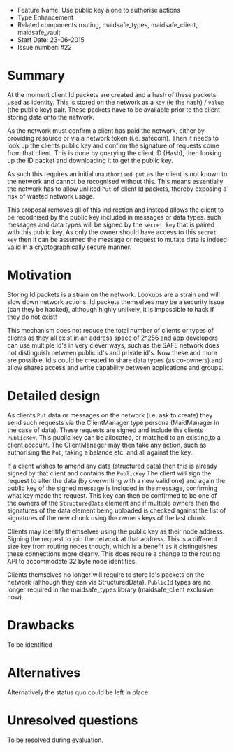 - Feature Name: Use public key alone to authorise actions 
- Type Enhancement
- Related components routing, maidsafe_types, maidsafe_client, maidsafe_vault
- Start Date: 23-06-2015
- Issue number: #22 

# Summary

At the moment client Id packets are created and a hash of these packets used as identity.
This is stored on the network as a `key` (ie the hash) / `value` (the public key) pair.
These packets have to be available prior to the client storing data onto the network. 

As the network must confirm a client has paid the network, either by providing resource
or via a network token (i.e. safecoin). Then it needs to look up the clients public key 
and confirm the signature of requests come from that client. This is done by querying 
the client ID (Hash), then looking up the ID packet and downloading it to get the public key.

As such this requires an initial `unauthorised put` as the client is not known to the 
network and cannot be recognised without this. This means essentially the network has to 
allow unliited `Put` of client Id packets, thereby exposing a risk of wasted network usage.

This proposal removes all of this indirection and instead allows the client to be recodnised
by the public key included in messages or data types. such messages and data types will be 
signed by the `secret key` that is paired with this public key. As only the owner should have
access to this `secret key` then it can be assumed the message or request to mutate data is 
indeed valid in a cryptographically secure manner.

# Motivation

Storing Id packets is a strain on the network. Lookups are a strain and will slow down
network actions. Id packets themselves may be a security issue (can they be hacked), although
highly unlikely, it is impossible to hack if they do not exist! 

This mechanism does not reduce the total number of clients or types of clients as they all exist 
in an address space of 2^256 and app developers can use multiple Id's in very clever ways, such 
as the SAFE network does not distinguish between public id's and private id's. Now these and more are possible.
Id's could be created to share data types (as co-owners) and allow shares access and write capability
between applications and groups. 

# Detailed design

As clients `Put` data or messages on the network (i.e. ask to create) they send such requests via the 
ClientManager type persona (MaidManager in the case of data). These requests are signed and include the
clients `PublicKey`. This public key can be allocated, or matched to an existing,to a client account. 
The ClientManager may then take any action, such as authorising the `Put`, taking a balance etc. and all against the key. 

If a client wishes to amend any data (structured data) then this is already signed by that client and contains the 
`PublicKey` The client will sign the request to alter the data (by overwriting with a new valid one) and again
the public key of the signed message is included in the message, confirming what key made the request. This key
can then be confirmed to be one of the owners of the `StructuredData` element and if multiple owners
then the signatures of the data element being uploaded is checked against the list of signatures of the new chunk
using the owners keys of the last chunk. 

Clients may identify themselves using the public key as their node address. Signing the request to join the network 
at that address. This is a different size key from routing nodes though, which is a benefit as it distinguishes these
connections more clearly. This does require a change to the routing API to accommodate 32 byte node identities.

Clients themselves no longer will require to store Id's packets on the network (although they can via StructuredData).
`PublicId` types are no longer required in the maidsafe_types library (maidsafe_client exclusive now).

# Drawbacks

To be identified

# Alternatives

Alternatively the status quo could be left in place

# Unresolved questions

To be resolved during evaluation.
